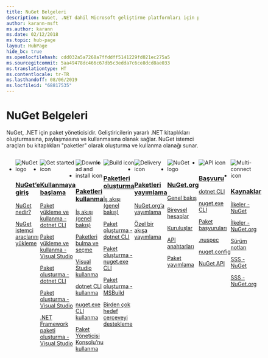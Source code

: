 ```yaml
---
title: NuGet Belgeleri
description: NuGet, .NET dahil Microsoft geliştirme platformları için paket yöneticisidir. NuGet istemci araçları paket oluşturma ve kullanma olanağı sunar.
author: karann-msft
ms.author: karann
ms.date: 02/12/2018
ms.topic: hub-page
layout: HubPage
hide_bc: true
ms.openlocfilehash: cdd032a5a7268a7ffddff5141229fd021ec275a5
ms.sourcegitcommit: 5aa49478dc466c67db5c3edda7c6ce8dcd8ae033
ms.translationtype: HT
ms.contentlocale: tr-TR
ms.lasthandoff: 08/06/2019
ms.locfileid: "68817535"
---
```

<div id="main" class="v2">
    <div class="container">
        <h1>NuGet Belgeleri</h1>
        <p>NuGet, .NET için paket yöneticisidir. Geliştiricilerin yararlı .NET kitaplıkları oluşturmasına, paylaşmasına ve kullanmasına olanak sağlar. NuGet istemci araçları bu kitaplıkları "paketler" olarak oluşturma ve kullanma olanağı sunar.</p> 

<ul id="index1" class="cardsF panelContent singlePanelContent cols cols4" style="float: left; display: flex!important;">
    <li>
        <div class="cardSize">
            <div class="cardPadding">
                <div class="card">
                    <div class="cardImageOuter">
                        <div class="cardImage">
                            <img src="https://docs.microsoft.com/media/logos/logo_nuget.svg" alt="NuGet logo" />
                        </div>
                    </div>
                    <div class="cardText">
                        <h3><a href="what-is-nuget.md">NuGet’e giriş</a></h3>
                        <p>
                            <a href="what-is-nuget.md">NuGet nedir?</a>
                        </p>
                        <p>
                            <a href="install-nuget-client-tools.md">NuGet istemci araçlarını yükleme</a>
                        </p>
                    </div>
                </div>
            </div>
        </div>
    </li>
    <li>
        <div class="cardSize">
            <div class="cardPadding">
                <div class="card">
                    <div class="cardImageOuter">
                        <div class="cardImage">
                            <img src="https://docs.microsoft.com/media/common/i_get-started.svg" alt="Get started icon" />
                        </div>
                    </div>
                    <div class="cardText">
                        <h3><a href="install-nuget-client-tools.md">Kullanmaya başlama</a></h3>
                        <p>
                            <a href="quickstart/install-and-use-a-package-using-the-dotnet-cli.md">Paket yükleme ve kullanma - dotnet CLI</a>
                        </p>
                        <p>
                            <a href="quickstart/install-and-use-a-package-in-visual-studio.md">Paket yükleme ve kullanma - Visual Studio</a>
                        </p>
                        <p>
                            <a href="quickstart/create-and-publish-a-package-using-the-dotnet-cli.md">Paket oluşturma - dotnet CLI</a>
                        </p>
                        <p>
                            <a href="quickstart/create-and-publish-a-package-using-visual-studio.md">Paket oluşturma - Visual Studio</a>
                        </p>
                        <p>
                            <a href="quickstart/create-and-publish-a-package-using-visual-studio-net-framework.md">.NET Framework paketi oluşturma - Visual Studio</a>
                        </p>
                    </div>
                </div>
            </div>
        </div>
    </li>
    <li>
        <div class="cardSize">
            <div class="cardPadding">
                <div class="card">
                    <div class="cardImageOuter">
                        <div class="cardImage">
                            <img src="https://docs.microsoft.com//media/common/i_download-install.svg" alt="Download and install icon" />
                        </div>
                    </div>
                    <div class="cardText">
                        <h3><a href="consume-packages/overview-and-workflow.md">Paketleri kullanma</a></h3>
                        <p>
                            <a href="consume-packages/overview-and-workflow.md">İş akışı (genel bakış)</a>
                        </p>
                        <p>
                            <a href="consume-packages/finding-and-choosing-packages.md">Paketleri bulma ve seçme</a>
                        </p>
                        <p>
                            <a href="consume-packages/install-use-packages-visual-studio.md">Visual Studio kullanma</a>
                        </p>
                        <p>
                            <a href="consume-packages/install-use-packages-dotnet-cli.md">dotnet CLI kullanma</a>
                        </p>
                        <p>
                            <a href="consume-packages/install-use-packages-nuget-cli.md">nuget.exe CLI kullanma</a>
                        </p>
                        <p>
                            <a href="consume-packages/install-use-packages-powershell.md">Paket Yöneticisi Konsolu’nu kullanma</a>
                        </p>
                    </div>
                </div>
            </div>
        </div>
    </li>
    <li>
        <div class="cardSize">
            <div class="cardPadding">
                <div class="card">
                    <div class="cardImageOuter">
                        <div class="cardImage">
                            <img src="https://docs.microsoft.com/media/common/i_build.svg" alt="Build icon" />
                        </div>
                    </div>
                    <div class="cardText">
                        <h3><a href="create-packages/overview-and-workflow.md">Paketleri oluşturma</a></h3>
                        <p>
                            <a href="create-packages/overview-and-workflow.md">İş akışı (genel bakış)</a>
                        </p>
                        <p>
                            <a href="create-packages/creating-a-package-dotnet-cli.md">Paket oluşturma - dotnet CLI</a>
                        </p>
                        <p>
                            <a href="create-packages/creating-a-package.md">Paket oluşturma - nuget.exe CLI</a>
                        </p>
                        <p>
                            <a href="create-packages/creating-a-package.md">Paket oluşturma - MSBuild</a>
                        </p>
                        <p>
                            <a href="create-packages/multiple-target-frameworks-project-file.md">Birden çok hedef çerçeveyi destekleme</a>
                        </p>
                    </div>
                </div>
            </div>
        </div>
    </li>
        <li>
        <div class="cardSize">
            <div class="cardPadding">
                <div class="card">
                    <div class="cardImageOuter">
                        <div class="cardImage">
                            <img src="https://docs.microsoft.com/media/common/i_delivery.svg" alt="Delivery icon" />
                        </div>
                    </div>
                    <div class="cardText">
                        <h3><a href="nuget-org/publish-a-package.md">Paketleri yayımlama</a></h3>
                        <p>
                            <a href="nuget-org/publish-a-package.md">NuGet.org’a yayımlama</a>
                        </p>
                        <p>
                            <a href="hosting-packages/overview.md">Özel bir akışa yayımlama</a>
                        </p>
                    </div>
                </div>
            </div>
        </div>
    </li>
    <li>
        <div class="cardSize">
            <div class="cardPadding">
                <div class="card">
                    <div class="cardImageOuter">
                        <div class="cardImage">
                            <img src="https://docs.microsoft.com/media/logos/logo_nuget.svg" alt="NuGet logo" />
                        </div>
                    </div>
                    <div class="cardText">
                        <h3><a href="nuget-org/overview-nuget-org.md">NuGet.org</a></h3>
                        <p>
                            <a href="nuget-org/overview-nuget-org.md">Genel bakış</a>
                        </p>
                        <p>
                            <a href="nuget-org/individual-accounts.md">Bireysel hesaplar</a>
                        </p>
                        <p>
                            <a href="nuget-org/organizations-on-nuget-org.md">Kuruluşlar</a>
                        </p>
                        <p>
                            <a href="nuget-org/scoped-api-keys.md">API anahtarları</a>
                        </p>
                        <p>
                            <a href="nuget-org/publish-a-package.md">Paket yayımlama</a>
                        </p>
                    </div>
                </div>
            </div>
        </div>
    </li>
        <li>
        <div class="cardSize">
            <div class="cardPadding">
                <div class="card">
                    <div class="cardImageOuter">
                        <div class="cardImage">
                            <img src="https://docs.microsoft.com/media/common/i_reference.svg" alt="API icon" />
                        </div>
                    </div>
                    <div class="cardText">
                        <h3><a href="reference/nuspec.md">Başvuru</a></h3>
                        <p>
                            <a href="reference/dotnet-commands.md">dotnet CLI</a>
                        </p>
                        <p>
                            <a href="reference/nuget-exe-cli-reference.md">nuget.exe CLI</a>
                        <p>
                            <a href="consume-packages/package-references-in-project-files.md">Paket başvuruları</a>
                        </p>
                        </p>
                        <p>
                            <a href="reference/nuspec.md">.nuspec</a>
                        </p>
                        <p>
                            <a href="reference/nuget-config-file.md">nuget.config</a>
                        </p>
                        <p>
                            <a href="api/overview.md">NuGet API</a>
                        </p>
                    </div>
                </div>
            </div>
        </div>
    </li>
    <li>
        <div class="cardSize">
            <div class="cardPadding">
                <div class="card">
                    <div class="cardImageOuter">
                        <div class="cardImage">
                            <img src="https://docs.microsoft.com//media/common/i_multi-connect.svg" alt="Multi-connect icon" />
                        </div>
                    </div>
                    <div class="cardText">
                        <h3><a href="policies/governance.md">Kaynaklar</a></h3>
                        <p>
                            <a href="policies/governance.md">İlkeler - NuGet</a>
                        </p>
                        <p>
                            <a href="nuget-org/policies/data-requests.md">İlkeler - NuGet.org</a>
                        </p>
                        <p>
                            <a href="release-notes/known-issues.md">Sürüm notları</a>
                        </p>
                        <p>
                            <a href="faqs/nuget-faq.md">SSS - NuGet</a>
                        </p>
                        <p>
                            <a href="nuget-org/nuget-org-faq.md">SSS - NuGet.org</a>
                        </p>
                    </div>
                </div>
            </div>
        </div>
    </li>
</ul>
    </div>
</div>
